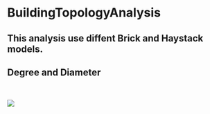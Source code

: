 # BuildingTopologyAnalysis
## This analysis use diffent Brick and Haystack models.
## Degree and Diameter
<br/>
<br/>
<img src="https://github.com/zqia0007/OROTUND/blob/master/WebContent/img/Library.png" />
